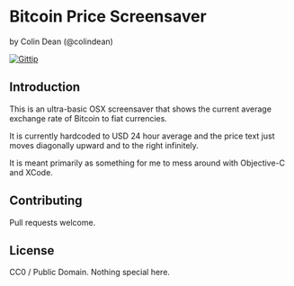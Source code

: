 Bitcoin Price Screensaver
=========================

by Colin Dean (@colindean)

[![Gittip](http://badgr.co/Gittip/colindean.png)](https://www.gittip.com/colindean/)

Introduction
------------

This is an ultra-basic OSX screensaver that shows the current average exchange
rate of Bitcoin to fiat currencies. 

It is currently hardcoded to USD 24 hour average and the price text just moves
diagonally upward and to the right infinitely.

It is meant primarily as something for me to mess around with Objective-C and
XCode.

Contributing
------------

Pull requests welcome.

License
-------

CC0 / Public Domain. Nothing special here.
